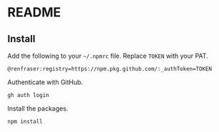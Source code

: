 # README

## Install

Add the following to your `~/.npmrc` file.
Replace `TOKEN` with your PAT.

```text
@renfraser:registry=https://npm.pkg.github.com/:_authToken=TOKEN
```

Authenticate with GitHub.

```shell
gh auth login
```

Install the packages.

```shell
npm install
```
